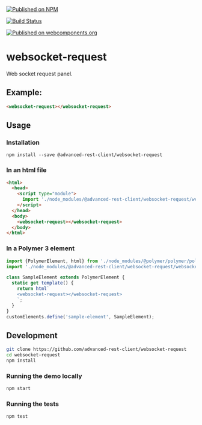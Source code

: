 [![Published on NPM](https://img.shields.io/npm/v/@advanced-rest-client/websocket-request.svg)](https://www.npmjs.com/package/@advanced-rest-client/websocket-request)

[![Build Status](https://travis-ci.com/advanced-rest-client/websocket-request.svg)](https://travis-ci.com/advanced-rest-client/websocket-request)

[![Published on webcomponents.org](https://img.shields.io/badge/webcomponents.org-published-blue.svg)](https://www.webcomponents.org/element/advanced-rest-client/websocket-request)


# websocket-request

Web socket request panel.

## Example:

```html
<websocket-request></websocket-request>
```

## Usage

### Installation
```
npm install --save @advanced-rest-client/websocket-request
```

### In an html file

```html
<html>
  <head>
    <script type="module">
      import './node_modules/@advanced-rest-client/websocket-request/websocket-request.js';
    </script>
  </head>
  <body>
    <websocket-request></websocket-request>
  </body>
</html>
```

### In a Polymer 3 element

```js
import {PolymerElement, html} from './node_modules/@polymer/polymer/polymer-element.js';
import './node_modules/@advanced-rest-client/websocket-request/websocket-request.js';

class SampleElement extends PolymerElement {
  static get template() {
    return html`
    <websocket-request></websocket-request>
    `;
  }
}
customElements.define('sample-element', SampleElement);
```

## Development

```sh
git clone https://github.com/advanced-rest-client/websocket-request
cd websocket-request
npm install
```

### Running the demo locally

```sh
npm start
```

### Running the tests
```sh
npm test
```

